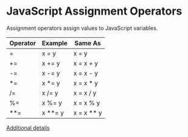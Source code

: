 # JavaScript Assignment Operators

Assignment operators assign values to JavaScript variables.

| Operator | Example | Same As
| --- | --- | --- |
| = | x = y | x = y |
| += | x += y | x = x + y |
| -= | x -= y |	x = x - y |
| *= | x *= y | x = x * y |
| /= | x /= y | x = x / y |
| %= | x %= y |	x = x % y |
| **= | x **= y | x = x ** y |

[Additional details](https://www.w3schools.com/js/js_assignment.asp)